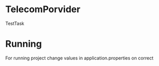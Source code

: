 # TelecomPorvider
TestTask 
# Running
For running project change values in application.properties on correct
